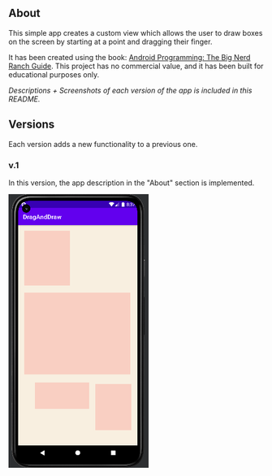 ## About
This simple app creates a custom view which allows the user to draw boxes on the screen by starting at a point and dragging their finger.

It has been created using the book: [Android Programming: The Big Nerd Ranch Guide](https://www.amazon.com/Android-Programming-Ranch-Guide-Guides/dp/0321804333). This project has no commercial value, and it has been built for educational purposes only.

_Descriptions + Screenshots of each version of the app is included in this README._
## Versions
Each version adds a new functionality to a previous one.
### v.1
In this version, the app description in the "About" section is implemented.

![DragAndDraw-v.1](https://github.com/SalmaKHD/AndroidStudioProjects/blob/main/DragAndDraw/app-pictures/DragAndDraw-v.1.PNG?raw=true)
